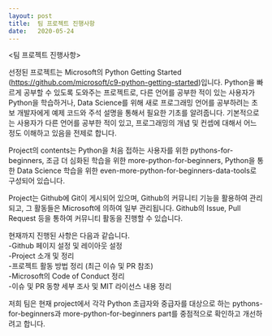 ```yaml
---
layout: post
title:  팀 프로젝트 진행사항
date:   2020-05-24
---
```

<팀 프로젝트 진행사항>

선정된 프로젝트는 Microsoft의 Python Getting Started (https://github.com/microsoft/c9-python-getting-started)입니다. Python을 빠르게 공부할 수 있도록 도와주는 프로젝트로, 다른 언어를 공부한 적이 있는 사용자가 Python을 학습하거나, Data Science를 위해 새로 프로그래밍 언어를 공부하려는 초보 개발자에게 예제 코드와 주석 설명을 통해서 필요한 기초를 알려줍니다. 기본적으로는 사용자가 다른 언어를 공부한 적이 있고, 프로그래밍의 개념 및 컨셉에 대해서 어느 정도 이해하고 있음을 전제로 합니다. 

Project의 contents는 Python을 처음 접하는 사용자를 위한 pythons-for-beginners, 조금 더 심화된 학습을 위한 more-python-for-beginners, Python을 통한 Data Science 학습을 위한 even-more-python-for-beginners-data-tools로 구성되어 있습니다. 

Project는 Github에 Git이 게시되어 있으며, Github의 커뮤니티 기능을 활용하여 관리되고, 그 활동들은 Microsoft에 의하여 일부 관리됩니다. Github의 Issue, Pull Request 등을 통하여 커뮤니티 활동을 진행할 수 있습니다. 

현재까지 진행된 사항은 다음과 같습니다.  
-Github 페이지 설정 및 레이아웃 설정  
-Project 소개 및 정리  
-프로젝트 활동 방법 정리 (최근 이슈 및 PR 참조)  
-Microsoft의 Code of Conduct 정리  
-이슈 및 PR 동향 세부 조사 및 MIT 라이선스 내용 정리  

저희 팀은 현재 project에서 각각 Python 초급자와 중급자를 대상으로 하는 pythons-for-beginners과 more-python-for-beginners part를 중점적으로 확인하고 개선하려고 합니다. 

